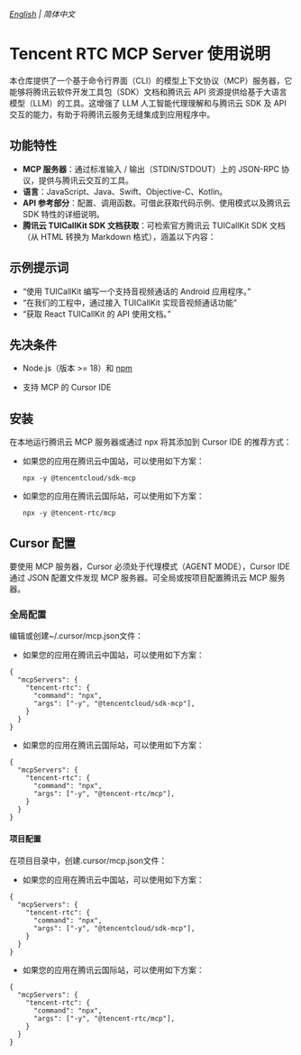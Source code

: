 _[English](README.md) | 简体中文_
# Tencent RTC MCP Server 使用说明

本仓库提供了一个基于命令行界面（CLI）的模型上下文协议（MCP）服务器，它能够将腾讯云软件开发工具包（SDK）文档和腾讯云 API 资源提供给基于大语言模型（LLM）的工具。这增强了 LLM 人工智能代理理解和与腾讯云 SDK 及 API 交互的能力，有助于将腾讯云服务无缝集成到应用程序中。



## 功能特性

- **MCP 服务器**：通过标准输入 / 输出（STDIN/STDOUT）上的 JSON-RPC 协议，提供与腾讯云交互的工具。
- **语言**：JavaScript、Java、Swift、Objective-C、Kotlin。
- **API 参考部分**：配置、调用函数。可借此获取代码示例、使用模式以及腾讯云 SDK 特性的详细说明。
- **腾讯云 TUICallKit SDK 文档获取**：可检索官方腾讯云 TUICallKit SDK 文档（从 HTML 转换为 Markdown 格式），涵盖以下内容：



## 示例提示词

- “使用 TUICallKit 编写一个支持音视频通话的 Android 应用程序。”
- “在我们的工程中，通过接入 TUICallKit 实现音视频通话功能”
- “获取 React TUICallKit 的 API 使用文档。”



## 先决条件

- Node.js（版本 >= 18）和 [npm](https://nodejs.org/)

- 支持 MCP 的 Cursor IDE

  

## 安装

在本地运行腾讯云 MCP 服务器或通过 npx 将其添加到 Cursor IDE 的推荐方式：
- 如果您的应用在腾讯云中国站，可以使用如下方案：

  ```
  npx -y @tencentcloud/sdk-mcp

  ```
- 如果您的应用在腾讯云国际站，可以使用如下方案：

  ```
  npx -y @tencent-rtc/mcp
  ```


## Cursor 配置

要使用 MCP 服务器，Cursor 必须处于代理模式（AGENT MODE），Cursor IDE 通过 JSON 配置文件发现 MCP 服务器。可全局或按项目配置腾讯云 MCP 服务器。

### 全局配置

编辑或创建~/.cursor/mcp.json文件：

- 如果您的应用在腾讯云中国站，可以使用如下方案：

```
{
  "mcpServers": {
​    "tencent-rtc": {
​      "command": "npx",
​      "args": ["-y", "@tencentcloud/sdk-mcp"],
​    }
  }
}
```
- 如果您的应用在腾讯云国际站，可以使用如下方案：

```
{
  "mcpServers": {
​    "tencent-rtc": {
​      "command": "npx",
​      "args": ["-y", "@tencent-rtc/mcp"],
​    }
  }
}
```


#### 项目配置

在项目目录中，创建.cursor/mcp.json文件：

- 如果您的应用在腾讯云中国站，可以使用如下方案：

```
{
  "mcpServers": {
​    "tencent-rtc": {
​      "command": "npx",
​      "args": ["-y", "@tencentcloud/sdk-mcp"],
​    }
  }
}
```
- 如果您的应用在腾讯云国际站，可以使用如下方案：

```
{
  "mcpServers": {
​    "tencent-rtc": {
​      "command": "npx",
​      "args": ["-y", "@tencent-rtc/mcp"],
​    }
  }
}
```

